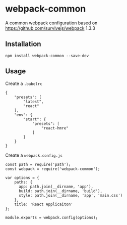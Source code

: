 # webpack-common

A common webpack configuration based on https://github.com/survivejs/webpack 1.3.3

## Installation

  `npm install webpack-common --save-dev`

## Usage

Create a `.babelrc`

```
{
    "presets": [
        "latest",
        "react"
    ],
    "env": {
        "start": {
            "presets": [
                "react-hmre"
            ]
        }
    }
}
```

Create a `webpack.config.js`

```
const path = require('path');
const webpack = require('webpack-common');

var options = {
    paths: {
      app: path.join(__dirname, 'app'),
      build: path.join(__dirname, 'build'),
      style: path.join(__dirname, 'app', 'main.css')
    },
    title: 'React Applicaiton'
};

module.exports = webpack.config(options);
```